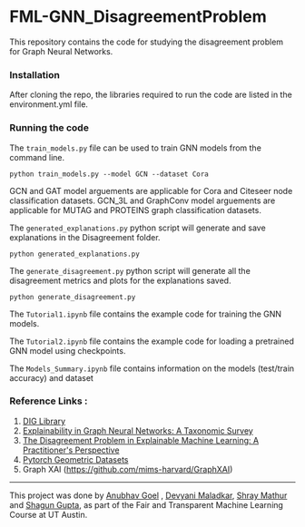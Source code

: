 # FML-GNN_DisagreementProblem

This repository contains the code for studying the disagreement problem for Graph Neural Networks.

### Installation
After cloning the repo, the libraries required to run the code are listed in the environment.yml file.


### Running the code
The `train_models.py` file can be used to train GNN models from the command line.

    python train_models.py --model GCN --dataset Cora
    
GCN and GAT model arguements are applicable for Cora and Citeseer node classification datasets. GCN_3L and GraphConv model arguements are applicable for MUTAG and PROTEINS graph classification datasets.

The `generated_explanations.py` python script will generate and save explanations in the Disagreement folder.

    python generated_explanations.py

The `generate_disagreement.py` python script will generate all the disagreement metrics and plots for the explanations saved.

    python generate_disagreement.py


The `Tutorial1.ipynb` file contains the example code for training the GNN models.

The `Tutorial2.ipynb` file contains the example code for loading a pretrained GNN model using checkpoints.

The `Models_Summary.ipynb` file contains information on the models (test/train accuracy) and dataset


### Reference Links :
1. [DIG Library](https://github.com/divelab/DIG)
2. [Explainability in Graph Neural Networks: A Taxonomic Survey](https://arxiv.org/pdf/2012.15445.pdf)
3. [The Disagreement Problem in Explainable Machine Learning: A Practitioner's Perspective](https://arxiv.org/abs/2202.01602)
4. [Pytorch Geometric Datasets](https://pytorch-geometric.readthedocs.io/en/latest/notes/data_cheatsheet.html)
5. Graph XAI (https://github.com/mims-harvard/GraphXAI)



----

This project was done by [Anubhav Goel](https://github.com/anubhavgoel26) , [Devyani Maladkar](https://github.com/YANI-ALT), [Shray Mathur](https://github.com/Shray64) and [Shagun Gupta](https://github.com/Shagun-G), as part of the Fair and Transparent Machine Learning Course at UT Austin. 
